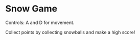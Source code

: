 # Snow Game

Controls: A and D for movement.

Collect points by collecting snowballs and make a high score!
